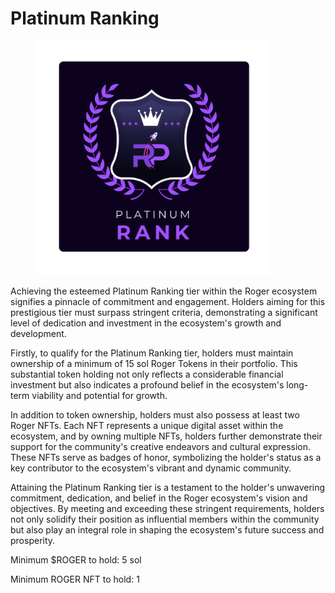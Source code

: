 # Platinum Ranking

<figure><img src="../../../.gitbook/assets/4 (1).png" alt="" width="375"><figcaption></figcaption></figure>

Achieving the esteemed Platinum Ranking tier within the Roger ecosystem signifies a pinnacle of commitment and engagement. Holders aiming for this prestigious tier must surpass stringent criteria, demonstrating a significant level of dedication and investment in the ecosystem's growth and development.

&#x20;Firstly, to qualify for the Platinum Ranking tier, holders must maintain ownership of a minimum of 15 sol  Roger Tokens in their portfolio. This substantial token holding not only reflects a considerable financial investment but also indicates a profound belief in the ecosystem's long-term viability and potential for growth.

&#x20;In addition to token ownership, holders must also possess at least two Roger NFTs. Each NFT represents a unique digital asset within the ecosystem, and by owning multiple NFTs, holders further demonstrate their support for the community's creative endeavors and cultural expression. These NFTs serve as badges of honor, symbolizing the holder's status as a key contributor to the ecosystem's vibrant and dynamic community.

&#x20;Attaining the Platinum Ranking tier is a testament to the holder's unwavering commitment, dedication, and belief in the Roger ecosystem's vision and objectives. By meeting and exceeding these stringent requirements, holders not only solidify their position as influential members within the community but also play an integral role in shaping the ecosystem's future success and prosperity.

&#x20;Minimum $ROGER to hold:            5 sol

Minimum ROGER NFT to hold:       1
